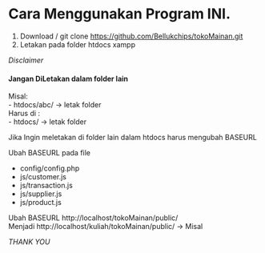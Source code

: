 # Cara Menggunakan Program INI.

1. Download / git clone https://github.com/Bellukchips/tokoMainan.git 
2. Letakan pada folder htdocs xampp

*Disclaimer*
<h4>Jangan DiLetakan dalam folder lain</h4>
Misal: <br>
- htdocs/abc/ -> letak folder <br>
Harus di :<br>
- htdocs/ -> letak folder

Jika Ingin meletakan di folder lain dalam htdocs
harus mengubah BASEURL

Ubah BASEURL pada file
- config/config.php
- js/customer.js
- js/transaction.js
- js/supplier.js
- js/product.js

Ubah BASEURL http://localhost/tokoMainan/public/  <br>
Menjadi http://localhost/kuliah/tokoMainan/public/  -> Misal


*THANK YOU*
